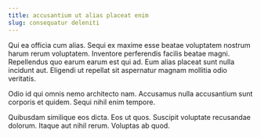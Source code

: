 ```yaml
---
title: accusantium ut alias placeat enim
slug: consequatur deleniti
---
```


Qui ea officia cum alias. Sequi ex maxime esse beatae voluptatem nostrum harum rerum voluptatem. Inventore perferendis facilis beatae magni. Repellendus quo earum earum est qui ad. Eum alias placeat sunt nulla incidunt aut. Eligendi ut repellat sit aspernatur magnam mollitia odio veritatis.

Odio id qui omnis nemo architecto nam. Accusamus nulla accusantium sunt corporis et quidem. Sequi nihil enim tempore.

Quibusdam similique eos dicta. Eos ut quos. Suscipit voluptate recusandae dolorum. Itaque aut nihil rerum. Voluptas ab quod.
